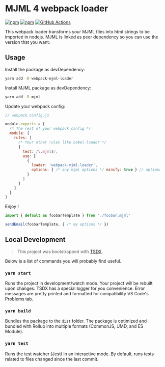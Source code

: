 # MJML 4 webpack loader

[![npm](https://badgen.net/npm/v/webpack-mjml-loader)](https://www.npmjs.com/package/webpack-mjml-loader)
[![npm](https://badgen.net/npm/dm/webpack-mjml-loader)](https://www.npmjs.com/package/webpack-mjml-loader)
[![GitHub Actions](https://img.shields.io/endpoint.svg?url=https%3A%2F%2Factions-badge.atrox.dev%2FBlitzBanana%2Fwebpack-mjml-loader%2Fbadge&label=build&logo=none)](https://actions-badge.atrox.dev/BlitzBanana/webpack-mjml-loader/goto)

This webpack loader transforms your MJML files into html strings to be imported in nodejs. MJML is linked as peer dependency so you can use the version that you want.

## Usage

Install the package as devDependency:
```sh
yarn add -D webpack-mjml-loader
```

Install MJML package as devDependency:
```sh
yarn add -D mjml
```

Update your webpack config:
```js
// webpack.config.js

module.exports = {
  /* The rest of your webpack config */
  module: {
    rules: [
      /* Your other rules like babel-loader */
      {
        test: /\.mjml$/,
        use: [
          {
            loader: 'webpack-mjml-loader',
            options: { /* any mjml options */ minify: true } // optional, you can omit options
          }
        ]
      }
    ]
  }
}
```

Enjoy !
```js
import { default as foobarTemplate } from './foobar.mjml'

sendEmail(foobarTemplate, { /* my options */ })
```


## Local Development

> This project was bootstrapped with [TSDX](https://github.com/jaredpalmer/tsdx).

Below is a list of commands you will probably find useful.

### `yarn start`

Runs the project in development/watch mode. Your project will be rebuilt upon changes. TSDX has a special logger for you convenience. Error messages are pretty printed and formatted for compatibility VS Code's Problems tab.

### `yarn build`

Bundles the package to the `dist` folder.
The package is optimized and bundled with Rollup into multiple formats (CommonJS, UMD, and ES Module).

### `yarn test`

Runs the test watcher (Jest) in an interactive mode.
By default, runs tests related to files changed since the last commit.

